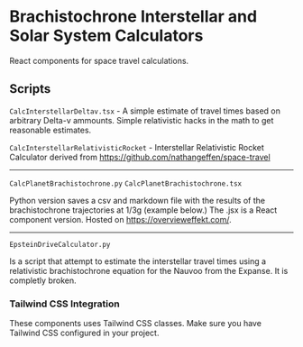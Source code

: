 # Brachistochrone Interstellar and Solar System Calculators

React components for space travel calculations.

## Scripts

`CalcInterstellarDeltav.tsx` - A simple estimate of travel times based on arbitrary Delta-v ammounts. Simple relativistic hacks in the math to get reasonable estimates.

`CalcInterstellarRelativisticRocket` - Interstellar Relativistic Rocket Calculator derived from https://github.com/nathangeffen/space-travel

---

`CalcPlanetBrachistochrone.py`
`CalcPlanetBrachistochrone.tsx`

Python version saves a csv and markdown file with the results of the brachistochrone trajectories at 1/3g (example below.) The .jsx is a React component version. Hosted on https://overvieweffekt.com/.

---

`EpsteinDriveCalculator.py`

Is a script that attempt to estimate the interstellar travel times using a relativistic brachistochrone equation for the Nauvoo from the Expanse. It is completly broken.

### Tailwind CSS Integration

These components uses Tailwind CSS classes. Make sure you have Tailwind CSS configured in your project.
